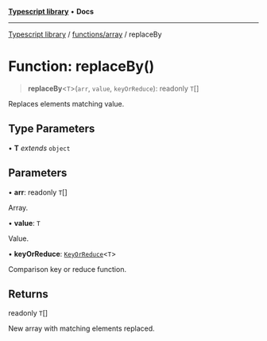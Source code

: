 [**Typescript library**](../../../index.md) • **Docs**

***

[Typescript library](../../../modules.md) / [functions/array](../index.md) / replaceBy

# Function: replaceBy()

> **replaceBy**\<`T`\>(`arr`, `value`, `keyOrReduce`): readonly `T`[]

Replaces elements matching value.

## Type Parameters

• **T** *extends* `object`

## Parameters

• **arr**: readonly `T`[]

Array.

• **value**: `T`

Value.

• **keyOrReduce**: [`KeyOrReduce`](../type-aliases/KeyOrReduce.md)\<`T`\>

Comparison key or reduce function.

## Returns

readonly `T`[]

New array with matching elements replaced.
